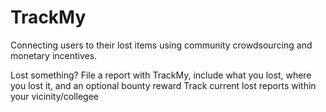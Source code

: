 # TrackMy
Connecting users to their lost items using community crowdsourcing and monetary incentives.

Lost something?
File a report with TrackMy, include what you lost, where you lost it, and an optional bounty reward
Track current lost reports within your vicinity/collegee



